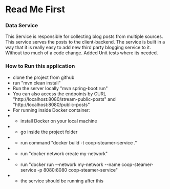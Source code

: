 # Read Me First

### Data Service
This Service is responsible for collecting blog posts
from multiple sources. This service serves the posts to
the client-backend. The service is built in a way that it is really easy
to add new third party blogging service to it. Without too much of a code
change. Added Unit tests where its needed.


### How to Run this application

* clone the project from github
* run "mvn clean install"
* Run the server locally "mvn spring-boot:run"
* You can also access the endpoints by CURL "http://localhost:8080/stream-public-posts" and "http://localhost:8080/public-posts"
* For running inside Docker container:
* * install Docker on your local machine
* * go inside the project folder
* * run command "docker build -t coop-steamer-service ."
* * run "docker network create my-network"
* * run "docker run --network my-network --name coop-steamer-service -p 8080:8080 coop-steamer-service"
* * the service should be running after this
